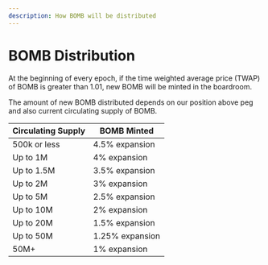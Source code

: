 ```yaml
---
description: How BOMB will be distributed
---
```


# BOMB Distribution

At the beginning of every epoch, if the time weighted average price (TWAP) of BOMB is greater than 1.01, new BOMB will be minted in the boardroom.

The amount of new BOMB distributed depends on our position above peg and also current circulating supply of BOMB.

| Circulating Supply | BOMB Minted     |
| ------------------ | --------------- |
| 500k or less       | 4.5% expansion  |
| Up to 1M           | 4% expansion    |
| Up to 1.5M         | 3.5% expansion  |
| Up to 2M           | 3% expansion    |
| Up to 5M           | 2.5% expansion  |
| Up to 10M          | 2% expansion    |
| Up to 20M          | 1.5% expansion  |
| Up to 50M          | 1.25% expansion |
| 50M+               | 1% expansion    |
